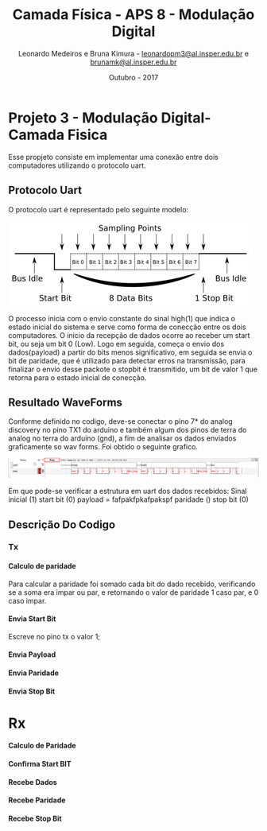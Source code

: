 ﻿---
title: Camada Física -  APS 8 - Modulação Digital
author: Leonardo Medeiros e Bruna Kimura - leonardopm3@al.insper.edu.br e brunamk@al.insper.edu.br
date: Outubro - 2017
---


# Projeto 3 - Modulação Digital- Camada Fisica
Esse propjeto consiste em implementar uma conexão entre dois computadores utilizando o protocolo uart.

## Protocolo Uart
O protocolo uart é representado pelo seguinte modelo:

![Img 1](doc/image1.png)

O processo inicia com o envio constante do sinal high(1) que indica o estado inicial do sistema e serve como forma de conecção entre os dois computadores. O inicio da recepção de dados ocorre ao receber um start bit, ou seja um bit 0 (Low). Logo em seguida, começa o envio dos dados(payload) a partir do bits menos significativo, em seguida se envia o bit de paridade, que é utilizado para detectar erros na transmissâo, para finalizar o envio desse packote o stopbit é transmitido, um bit de valor 1 que retorna para o estado inicial de conecção.

## Resultado WaveForms
Conforme definido no codigo, deve-se conectar o pino 7* do analog discovery no pino TX1 do arduino e também algum dos pinos de terra do analog no terra do arduino (gnd), a fim de analisar os dados enviados graficamente so wav forms. Foi obtido o seguinte grafico.

![Img 1](doc/image2.PNG)

Em que pode-se verificar a estrutura em uart dos dados recebidos:
Sinal inicial (1)
start bit (0)
payload         =  fafpakfpkafpakspf
paridade ()
stop bit (0)


## Descrição Do Codigo

### Tx
#### Calculo de paridade

Para calcular a paridade foi somado cada bit do dado recebido, verificando se a soma era impar ou par, e retornando o valor de paridade 
1 caso par, e 0 caso impar. 
	
#### Envia Start Bit

Escreve no pino tx o valor 1;
	
#### Envia Payload

#### Envia Paridade

#### Envia Stop Bit


# Rx

#### Calculo de Paridade

#### Confirma Start BIT

#### Recebe Dados

#### Recebe Paridade

#### Recebe Stop Bit  








